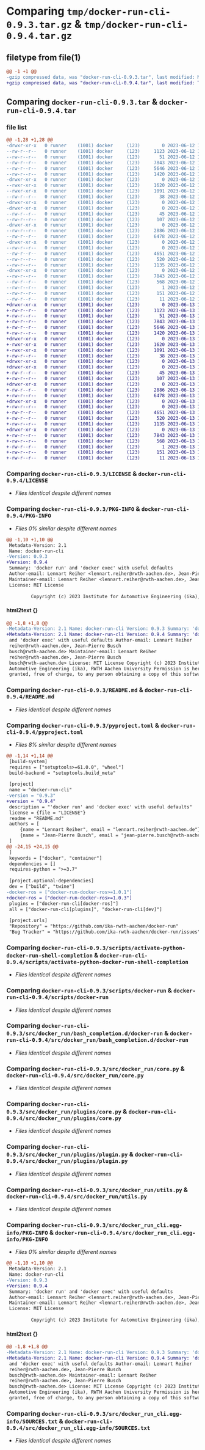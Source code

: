 # Comparing `tmp/docker-run-cli-0.9.3.tar.gz` & `tmp/docker-run-cli-0.9.4.tar.gz`

## filetype from file(1)

```diff
@@ -1 +1 @@
-gzip compressed data, was "docker-run-cli-0.9.3.tar", last modified: Mon Jun 12 16:20:52 2023, max compression
+gzip compressed data, was "docker-run-cli-0.9.4.tar", last modified: Tue Jun 13 17:06:55 2023, max compression
```

## Comparing `docker-run-cli-0.9.3.tar` & `docker-run-cli-0.9.4.tar`

### file list

```diff
@@ -1,28 +1,28 @@
-drwxr-xr-x   0 runner    (1001) docker     (123)        0 2023-06-12 16:20:52.330391 docker-run-cli-0.9.3/
--rw-r--r--   0 runner    (1001) docker     (123)     1123 2023-06-12 16:20:42.000000 docker-run-cli-0.9.3/LICENSE
--rw-r--r--   0 runner    (1001) docker     (123)       51 2023-06-12 16:20:42.000000 docker-run-cli-0.9.3/MANIFEST.in
--rw-r--r--   0 runner    (1001) docker     (123)     7843 2023-06-12 16:20:52.330391 docker-run-cli-0.9.3/PKG-INFO
--rw-r--r--   0 runner    (1001) docker     (123)     5646 2023-06-12 16:20:42.000000 docker-run-cli-0.9.3/README.md
--rw-r--r--   0 runner    (1001) docker     (123)     1420 2023-06-12 16:20:42.000000 docker-run-cli-0.9.3/pyproject.toml
-drwxr-xr-x   0 runner    (1001) docker     (123)        0 2023-06-12 16:20:52.326391 docker-run-cli-0.9.3/scripts/
--rwxr-xr-x   0 runner    (1001) docker     (123)     1620 2023-06-12 16:20:42.000000 docker-run-cli-0.9.3/scripts/activate-python-docker-run-shell-completion
--rwxr-xr-x   0 runner    (1001) docker     (123)     1091 2023-06-12 16:20:42.000000 docker-run-cli-0.9.3/scripts/docker-run
--rw-r--r--   0 runner    (1001) docker     (123)       38 2023-06-12 16:20:52.330391 docker-run-cli-0.9.3/setup.cfg
-drwxr-xr-x   0 runner    (1001) docker     (123)        0 2023-06-12 16:20:52.326391 docker-run-cli-0.9.3/src/
-drwxr-xr-x   0 runner    (1001) docker     (123)        0 2023-06-12 16:20:52.326391 docker-run-cli-0.9.3/src/docker_run/
--rw-r--r--   0 runner    (1001) docker     (123)       45 2023-06-12 16:20:42.000000 docker-run-cli-0.9.3/src/docker_run/__init__.py
--rw-r--r--   0 runner    (1001) docker     (123)      107 2023-06-12 16:20:42.000000 docker-run-cli-0.9.3/src/docker_run/__main__.py
-drwxr-xr-x   0 runner    (1001) docker     (123)        0 2023-06-12 16:20:52.326391 docker-run-cli-0.9.3/src/docker_run/bash_completion.d/
--rw-r--r--   0 runner    (1001) docker     (123)     2886 2023-06-12 16:20:42.000000 docker-run-cli-0.9.3/src/docker_run/bash_completion.d/docker-run
--rw-r--r--   0 runner    (1001) docker     (123)     6478 2023-06-12 16:20:42.000000 docker-run-cli-0.9.3/src/docker_run/core.py
-drwxr-xr-x   0 runner    (1001) docker     (123)        0 2023-06-12 16:20:52.326391 docker-run-cli-0.9.3/src/docker_run/plugins/
--rw-r--r--   0 runner    (1001) docker     (123)        0 2023-06-12 16:20:42.000000 docker-run-cli-0.9.3/src/docker_run/plugins/__init__.py
--rw-r--r--   0 runner    (1001) docker     (123)     4651 2023-06-12 16:20:42.000000 docker-run-cli-0.9.3/src/docker_run/plugins/core.py
--rw-r--r--   0 runner    (1001) docker     (123)      520 2023-06-12 16:20:42.000000 docker-run-cli-0.9.3/src/docker_run/plugins/plugin.py
--rw-r--r--   0 runner    (1001) docker     (123)     1135 2023-06-12 16:20:42.000000 docker-run-cli-0.9.3/src/docker_run/utils.py
-drwxr-xr-x   0 runner    (1001) docker     (123)        0 2023-06-12 16:20:52.330391 docker-run-cli-0.9.3/src/docker_run_cli.egg-info/
--rw-r--r--   0 runner    (1001) docker     (123)     7843 2023-06-12 16:20:52.000000 docker-run-cli-0.9.3/src/docker_run_cli.egg-info/PKG-INFO
--rw-r--r--   0 runner    (1001) docker     (123)      568 2023-06-12 16:20:52.000000 docker-run-cli-0.9.3/src/docker_run_cli.egg-info/SOURCES.txt
--rw-r--r--   0 runner    (1001) docker     (123)        1 2023-06-12 16:20:52.000000 docker-run-cli-0.9.3/src/docker_run_cli.egg-info/dependency_links.txt
--rw-r--r--   0 runner    (1001) docker     (123)      151 2023-06-12 16:20:52.000000 docker-run-cli-0.9.3/src/docker_run_cli.egg-info/requires.txt
--rw-r--r--   0 runner    (1001) docker     (123)       11 2023-06-12 16:20:52.000000 docker-run-cli-0.9.3/src/docker_run_cli.egg-info/top_level.txt
+drwxr-xr-x   0 runner    (1001) docker     (123)        0 2023-06-13 17:06:55.721861 docker-run-cli-0.9.4/
+-rw-r--r--   0 runner    (1001) docker     (123)     1123 2023-06-13 17:06:43.000000 docker-run-cli-0.9.4/LICENSE
+-rw-r--r--   0 runner    (1001) docker     (123)       51 2023-06-13 17:06:43.000000 docker-run-cli-0.9.4/MANIFEST.in
+-rw-r--r--   0 runner    (1001) docker     (123)     7843 2023-06-13 17:06:55.721861 docker-run-cli-0.9.4/PKG-INFO
+-rw-r--r--   0 runner    (1001) docker     (123)     5646 2023-06-13 17:06:43.000000 docker-run-cli-0.9.4/README.md
+-rw-r--r--   0 runner    (1001) docker     (123)     1420 2023-06-13 17:06:43.000000 docker-run-cli-0.9.4/pyproject.toml
+drwxr-xr-x   0 runner    (1001) docker     (123)        0 2023-06-13 17:06:55.717861 docker-run-cli-0.9.4/scripts/
+-rwxr-xr-x   0 runner    (1001) docker     (123)     1620 2023-06-13 17:06:43.000000 docker-run-cli-0.9.4/scripts/activate-python-docker-run-shell-completion
+-rwxr-xr-x   0 runner    (1001) docker     (123)     1091 2023-06-13 17:06:43.000000 docker-run-cli-0.9.4/scripts/docker-run
+-rw-r--r--   0 runner    (1001) docker     (123)       38 2023-06-13 17:06:55.721861 docker-run-cli-0.9.4/setup.cfg
+drwxr-xr-x   0 runner    (1001) docker     (123)        0 2023-06-13 17:06:55.713861 docker-run-cli-0.9.4/src/
+drwxr-xr-x   0 runner    (1001) docker     (123)        0 2023-06-13 17:06:55.717861 docker-run-cli-0.9.4/src/docker_run/
+-rw-r--r--   0 runner    (1001) docker     (123)       45 2023-06-13 17:06:43.000000 docker-run-cli-0.9.4/src/docker_run/__init__.py
+-rw-r--r--   0 runner    (1001) docker     (123)      107 2023-06-13 17:06:43.000000 docker-run-cli-0.9.4/src/docker_run/__main__.py
+drwxr-xr-x   0 runner    (1001) docker     (123)        0 2023-06-13 17:06:55.717861 docker-run-cli-0.9.4/src/docker_run/bash_completion.d/
+-rw-r--r--   0 runner    (1001) docker     (123)     2886 2023-06-13 17:06:43.000000 docker-run-cli-0.9.4/src/docker_run/bash_completion.d/docker-run
+-rw-r--r--   0 runner    (1001) docker     (123)     6478 2023-06-13 17:06:43.000000 docker-run-cli-0.9.4/src/docker_run/core.py
+drwxr-xr-x   0 runner    (1001) docker     (123)        0 2023-06-13 17:06:55.717861 docker-run-cli-0.9.4/src/docker_run/plugins/
+-rw-r--r--   0 runner    (1001) docker     (123)        0 2023-06-13 17:06:43.000000 docker-run-cli-0.9.4/src/docker_run/plugins/__init__.py
+-rw-r--r--   0 runner    (1001) docker     (123)     4651 2023-06-13 17:06:43.000000 docker-run-cli-0.9.4/src/docker_run/plugins/core.py
+-rw-r--r--   0 runner    (1001) docker     (123)      520 2023-06-13 17:06:43.000000 docker-run-cli-0.9.4/src/docker_run/plugins/plugin.py
+-rw-r--r--   0 runner    (1001) docker     (123)     1135 2023-06-13 17:06:43.000000 docker-run-cli-0.9.4/src/docker_run/utils.py
+drwxr-xr-x   0 runner    (1001) docker     (123)        0 2023-06-13 17:06:55.717861 docker-run-cli-0.9.4/src/docker_run_cli.egg-info/
+-rw-r--r--   0 runner    (1001) docker     (123)     7843 2023-06-13 17:06:55.000000 docker-run-cli-0.9.4/src/docker_run_cli.egg-info/PKG-INFO
+-rw-r--r--   0 runner    (1001) docker     (123)      568 2023-06-13 17:06:55.000000 docker-run-cli-0.9.4/src/docker_run_cli.egg-info/SOURCES.txt
+-rw-r--r--   0 runner    (1001) docker     (123)        1 2023-06-13 17:06:55.000000 docker-run-cli-0.9.4/src/docker_run_cli.egg-info/dependency_links.txt
+-rw-r--r--   0 runner    (1001) docker     (123)      151 2023-06-13 17:06:55.000000 docker-run-cli-0.9.4/src/docker_run_cli.egg-info/requires.txt
+-rw-r--r--   0 runner    (1001) docker     (123)       11 2023-06-13 17:06:55.000000 docker-run-cli-0.9.4/src/docker_run_cli.egg-info/top_level.txt
```

### Comparing `docker-run-cli-0.9.3/LICENSE` & `docker-run-cli-0.9.4/LICENSE`

 * *Files identical despite different names*

### Comparing `docker-run-cli-0.9.3/PKG-INFO` & `docker-run-cli-0.9.4/PKG-INFO`

 * *Files 0% similar despite different names*

```diff
@@ -1,10 +1,10 @@
 Metadata-Version: 2.1
 Name: docker-run-cli
-Version: 0.9.3
+Version: 0.9.4
 Summary: 'docker run' and 'docker exec' with useful defaults
 Author-email: Lennart Reiher <lennart.reiher@rwth-aachen.de>, Jean-Pierre Busch <jean-pierre.busch@rwth-aachen.de>
 Maintainer-email: Lennart Reiher <lennart.reiher@rwth-aachen.de>, Jean-Pierre Busch <jean-pierre.busch@rwth-aachen.de>
 License: MIT License
         
         Copyright (c) 2023 Institute for Automotive Engineering (ika), RWTH Aachen University
```

#### html2text {}

```diff
@@ -1,8 +1,8 @@
-Metadata-Version: 2.1 Name: docker-run-cli Version: 0.9.3 Summary: 'docker run'
+Metadata-Version: 2.1 Name: docker-run-cli Version: 0.9.4 Summary: 'docker run'
 and 'docker exec' with useful defaults Author-email: Lennart Reiher
 reiher@rwth-aachen.de>, Jean-Pierre Busch
 busch@rwth-aachen.de> Maintainer-email: Lennart Reiher
 reiher@rwth-aachen.de>, Jean-Pierre Busch
 busch@rwth-aachen.de> License: MIT License Copyright (c) 2023 Institute for
 Automotive Engineering (ika), RWTH Aachen University Permission is hereby
 granted, free of charge, to any person obtaining a copy of this software and
```

### Comparing `docker-run-cli-0.9.3/README.md` & `docker-run-cli-0.9.4/README.md`

 * *Files identical despite different names*

### Comparing `docker-run-cli-0.9.3/pyproject.toml` & `docker-run-cli-0.9.4/pyproject.toml`

 * *Files 8% similar despite different names*

```diff
@@ -1,14 +1,14 @@
 [build-system]
 requires = ["setuptools>=61.0.0", "wheel"]
 build-backend = "setuptools.build_meta"
 
 [project]
 name = "docker-run-cli"
-version = "0.9.3"
+version = "0.9.4"
 description = "'docker run' and 'docker exec' with useful defaults"
 license = {file = "LICENSE"}
 readme = "README.md"
 authors = [
     {name = "Lennart Reiher", email = "lennart.reiher@rwth-aachen.de"},
     {name = "Jean-Pierre Busch", email = "jean-pierre.busch@rwth-aachen.de"},
 ]
@@ -24,15 +24,15 @@
 ]
 keywords = ["docker", "container"]
 dependencies = []
 requires-python = ">=3.7"
 
 [project.optional-dependencies]
 dev = ["build", "twine"]
-docker-ros = ["docker-run-docker-ros>=1.0.1"]
+docker-ros = ["docker-run-docker-ros>=1.0.3"]
 plugins = ["docker-run-cli[docker-ros]"]
 all = ["docker-run-cli[plugins]", "docker-run-cli[dev]"]
 
 [project.urls]
 "Repository" = "https://github.com/ika-rwth-aachen/docker-run"
 "Bug Tracker" = "https://github.com/ika-rwth-aachen/docker-run/issues"
```

### Comparing `docker-run-cli-0.9.3/scripts/activate-python-docker-run-shell-completion` & `docker-run-cli-0.9.4/scripts/activate-python-docker-run-shell-completion`

 * *Files identical despite different names*

### Comparing `docker-run-cli-0.9.3/scripts/docker-run` & `docker-run-cli-0.9.4/scripts/docker-run`

 * *Files identical despite different names*

### Comparing `docker-run-cli-0.9.3/src/docker_run/bash_completion.d/docker-run` & `docker-run-cli-0.9.4/src/docker_run/bash_completion.d/docker-run`

 * *Files identical despite different names*

### Comparing `docker-run-cli-0.9.3/src/docker_run/core.py` & `docker-run-cli-0.9.4/src/docker_run/core.py`

 * *Files identical despite different names*

### Comparing `docker-run-cli-0.9.3/src/docker_run/plugins/core.py` & `docker-run-cli-0.9.4/src/docker_run/plugins/core.py`

 * *Files identical despite different names*

### Comparing `docker-run-cli-0.9.3/src/docker_run/plugins/plugin.py` & `docker-run-cli-0.9.4/src/docker_run/plugins/plugin.py`

 * *Files identical despite different names*

### Comparing `docker-run-cli-0.9.3/src/docker_run/utils.py` & `docker-run-cli-0.9.4/src/docker_run/utils.py`

 * *Files identical despite different names*

### Comparing `docker-run-cli-0.9.3/src/docker_run_cli.egg-info/PKG-INFO` & `docker-run-cli-0.9.4/src/docker_run_cli.egg-info/PKG-INFO`

 * *Files 0% similar despite different names*

```diff
@@ -1,10 +1,10 @@
 Metadata-Version: 2.1
 Name: docker-run-cli
-Version: 0.9.3
+Version: 0.9.4
 Summary: 'docker run' and 'docker exec' with useful defaults
 Author-email: Lennart Reiher <lennart.reiher@rwth-aachen.de>, Jean-Pierre Busch <jean-pierre.busch@rwth-aachen.de>
 Maintainer-email: Lennart Reiher <lennart.reiher@rwth-aachen.de>, Jean-Pierre Busch <jean-pierre.busch@rwth-aachen.de>
 License: MIT License
         
         Copyright (c) 2023 Institute for Automotive Engineering (ika), RWTH Aachen University
```

#### html2text {}

```diff
@@ -1,8 +1,8 @@
-Metadata-Version: 2.1 Name: docker-run-cli Version: 0.9.3 Summary: 'docker run'
+Metadata-Version: 2.1 Name: docker-run-cli Version: 0.9.4 Summary: 'docker run'
 and 'docker exec' with useful defaults Author-email: Lennart Reiher
 reiher@rwth-aachen.de>, Jean-Pierre Busch
 busch@rwth-aachen.de> Maintainer-email: Lennart Reiher
 reiher@rwth-aachen.de>, Jean-Pierre Busch
 busch@rwth-aachen.de> License: MIT License Copyright (c) 2023 Institute for
 Automotive Engineering (ika), RWTH Aachen University Permission is hereby
 granted, free of charge, to any person obtaining a copy of this software and
```

### Comparing `docker-run-cli-0.9.3/src/docker_run_cli.egg-info/SOURCES.txt` & `docker-run-cli-0.9.4/src/docker_run_cli.egg-info/SOURCES.txt`

 * *Files identical despite different names*

